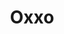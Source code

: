 ---
title: "Oxxo"
url: /pachuca-de-soto/oxxo-avenida-guanajuato-boulevard-del-minero/
shop: comodidad
---